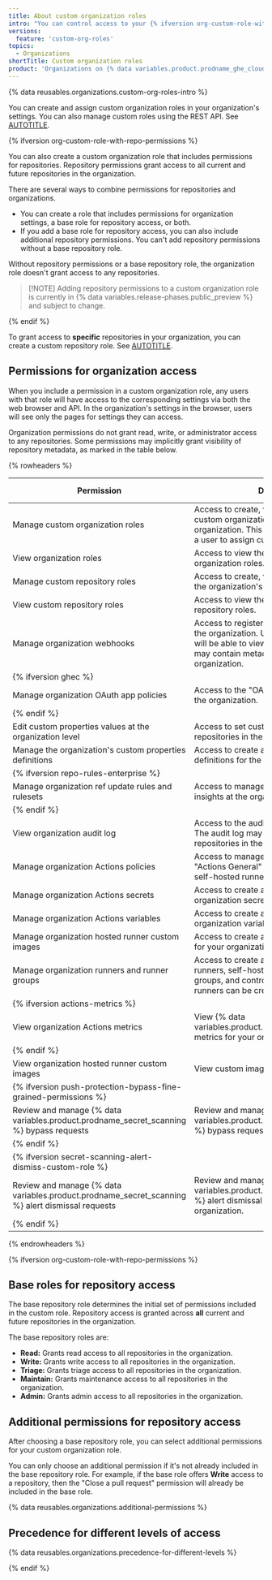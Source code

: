 ```yaml
---
title: About custom organization roles
intro: "You can control access to your {% ifversion org-custom-role-with-repo-permissions %}organization's settings and repositories{% else %}organization's settings{% endif %} with custom organization roles."
versions:
  feature: 'custom-org-roles'
topics:
  - Organizations
shortTitle: Custom organization roles
product: 'Organizations on {% data variables.product.prodname_ghe_cloud %}{% ifversion ghes %} and {% data variables.product.prodname_ghe_server %}{% endif %}'
---
```


{% data reusables.organizations.custom-org-roles-intro %}

You can create and assign custom organization roles in your organization's settings. You can also manage custom roles using the REST API. See [AUTOTITLE](/organizations/managing-peoples-access-to-your-organization-with-roles/managing-custom-organization-roles).

{% ifversion org-custom-role-with-repo-permissions %}

You can also create a custom organization role that includes permissions for repositories. Repository permissions grant access to all current and future repositories in the organization.

There are several ways to combine permissions for repositories and organizations.

* You can create a role that includes permissions for organization settings, a base role for repository access, or both.
* If you add a base role for repository access, you can also include additional repository permissions. You can't add repository permissions without a base repository role.

Without repository permissions or a base repository role, the organization role doesn't grant access to any repositories.

>[!NOTE] Adding repository permissions to a custom organization role is currently in {% data variables.release-phases.public_preview %} and subject to change.

{% endif %}

To grant access to **specific** repositories in your organization, you can create a custom repository role. See [AUTOTITLE](/organizations/managing-user-access-to-your-organizations-repositories/managing-repository-roles/about-custom-repository-roles).

## Permissions for organization access

When you include a permission in a custom organization role, any users with that role will have access to the corresponding settings via both the web browser and API. In the organization's settings in the browser, users will see only the pages for settings they can access.

Organization permissions do not grant read, write, or administrator access to any repositories. Some permissions may implicitly grant visibility of repository metadata, as marked in the table below.

{% rowheaders %}

| Permission                                                                                       | Description | More information |
|--------------------------------------------------------------------------------------------------|--------------|------------------|
| Manage custom organization roles                                                                 | Access to create, view, update, and delete custom organization roles within the organization. This permission does not allow a user to assign custom roles. | [AUTOTITLE](/organizations/managing-peoples-access-to-your-organization-with-roles/managing-custom-organization-roles) |
| View organization roles                                                                          | Access to view the organization's custom organization roles. | [AUTOTITLE](/organizations/managing-peoples-access-to-your-organization-with-roles/managing-custom-organization-roles) |
| Manage custom repository roles                                                                   | Access to create, view, update, and delete the organization's custom repository roles. | [AUTOTITLE](/organizations/managing-peoples-access-to-your-organization-with-roles/managing-custom-repository-roles-for-an-organization) |
| View custom repository roles                                                                     | Access to view the organization's custom repository roles. | [AUTOTITLE](/organizations/managing-peoples-access-to-your-organization-with-roles/managing-custom-repository-roles-for-an-organization) |
| Manage organization webhooks                                                                     | Access to register and manage webhooks for the organization. Users with this permission will be able to view webhook payloads, which may contain metadata for repositories in the organization. | [AUTOTITLE](/rest/orgs/webhooks#about-organization-webhooks) |
| {% ifversion ghec %}                                                                             |
| Manage organization OAuth app policies                                                           | Access to the "OAuth app policy" settings for the organization. | [AUTOTITLE](/organizations/managing-oauth-access-to-your-organizations-data/about-oauth-app-access-restrictions) |
| {% endif %}                                                                                      |
| Edit custom properties values at the organization level                                          | Access to set custom property values on all repositories in the organization. | [AUTOTITLE](/organizations/managing-organization-settings/managing-custom-properties-for-repositories-in-your-organization) |
| Manage the organization's custom properties definitions                                          | Access to create and edit custom property definitions for the organization. | [AUTOTITLE](/organizations/managing-organization-settings/managing-custom-properties-for-repositories-in-your-organization) |
| {% ifversion repo-rules-enterprise %}                                                            |
| Manage organization ref update rules and rulesets                                                | Access to manage rulesets and view ruleset insights at the organization level. | [AUTOTITLE](/organizations/managing-organization-settings/managing-rulesets-for-repositories-in-your-organization) |
| {% endif %}                                                                                      |
| View organization audit log                                                                      | Access to the audit log for the organization. The audit log may contain metadata for repositories in the organization. | [AUTOTITLE](/organizations/keeping-your-organization-secure/managing-security-settings-for-your-organization/reviewing-the-audit-log-for-your-organization) |
| Manage organization Actions policies                                                             | Access to manage all settings on the "Actions General" settings page, except for self-hosted runners settings. | [AUTOTITLE](/organizations/managing-organization-settings/disabling-or-limiting-github-actions-for-your-organization) |
| Manage organization Actions secrets                                                              | Access to create and manage Actions organization secrets. | [AUTOTITLE](/actions/security-guides/using-secrets-in-github-actions#creating-secrets-for-an-organization) |
| Manage organization Actions variables                                                            | Access to create and manage Actions organization variables. | [AUTOTITLE](/actions/learn-github-actions/variables#creating-configuration-variables-for-an-organization) |
| Manage organization hosted runner custom images                                                  | Access to create and manage custom images for your organization. | [AUTOTITLE](/actions/concepts/runners/github-hosted-runners) |
| Manage organization runners and runner groups                                                    | Access to create and manage GitHub-hosted runners, self-hosted runners, and runner groups, and control where self-hosted runners can be created. | [AUTOTITLE](/actions/using-github-hosted-runners/about-github-hosted-runners/about-github-hosted-runners#overview-of-github-hosted-runners)<br><br>[AUTOTITLE](/actions/hosting-your-own-runners/managing-self-hosted-runners/about-self-hosted-runners) |
| {% ifversion actions-metrics %}                                                                  |
| View organization Actions metrics                                                                | View {% data variables.product.prodname_actions %} metrics for your organization. | [AUTOTITLE](/organizations/collaborating-with-groups-in-organizations/viewing-usage-metrics-for-github-actions) |
| {% endif %}                                                                                      |
| View organization hosted runner custom images                                                    | View custom images for your organization. | [AUTOTITLE](/actions/concepts/runners/github-hosted-runners) |
| {% ifversion push-protection-bypass-fine-grained-permissions %}                                  |
| Review and manage {% data variables.product.prodname_secret_scanning %} bypass requests          | Review and manage {% data variables.product.prodname_secret_scanning %} bypass requests for your organization. | [AUTOTITLE](/code-security/secret-scanning/using-advanced-secret-scanning-and-push-protection-features/delegated-bypass-for-push-protection) |
| {% endif %}                                                                                      |
| {% ifversion secret-scanning-alert-dismiss-custom-role %}                                        |
| Review and manage {% data variables.product.prodname_secret_scanning %} alert dismissal requests | Review and manage {% data variables.product.prodname_secret_scanning %} alert dismissal requests for your organization. | [AUTOTITLE](/code-security/secret-scanning/using-advanced-secret-scanning-and-push-protection-features/enabling-delegated-alert-dismissal-for-secret-scanning) |
| {% endif %}                                                                                      |

{% endrowheaders %}

{% ifversion org-custom-role-with-repo-permissions %}

## Base roles for repository access

The base repository role determines the initial set of permissions included in the custom role. Repository access is granted across **all** current and future repositories in the organization.

The base repository roles are:

* **Read:** Grants read access to all repositories in the organization.
* **Write:** Grants write access to all repositories in the organization.
* **Triage:** Grants triage access to all repositories in the organization.
* **Maintain:** Grants maintenance access to all repositories in the organization.
* **Admin:** Grants admin access to all repositories in the organization.

## Additional permissions for repository access

After choosing a base repository role, you can select additional permissions for your custom organization role.

You can only choose an additional permission if it's not already included in the base repository role. For example, if the base role offers **Write** access to a repository, then the "Close a pull request" permission will already be included in the base role.

{% data reusables.organizations.additional-permissions %}

## Precedence for different levels of access

{% data reusables.organizations.precedence-for-different-levels %}

{% endif %}
